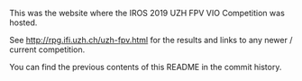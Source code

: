 This was the website where the IROS 2019 UZH FPV VIO Competition was hosted. 

See http://rpg.ifi.uzh.ch/uzh-fpv.html for the results and links to any newer / current competition.

You can find the previous contents of this README in the commit history.

